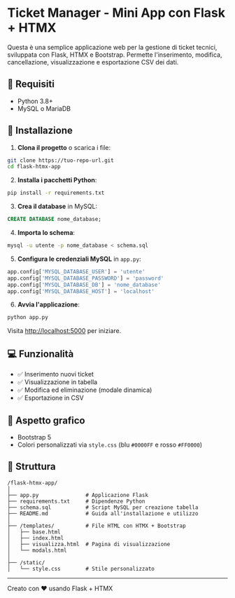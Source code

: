 
# Ticket Manager - Mini App con Flask + HTMX

Questa è una semplice applicazione web per la gestione di ticket tecnici, sviluppata con Flask, HTMX e Bootstrap. Permette l'inserimento, modifica, cancellazione, visualizzazione e esportazione CSV dei dati.

## 📆 Requisiti

- Python 3.8+
- MySQL o MariaDB

## 🔧 Installazione

1. **Clona il progetto** o scarica i file:

```bash
git clone https://tuo-repo-url.git
cd flask-htmx-app
```

2. **Installa i pacchetti Python**:

```bash
pip install -r requirements.txt
```

3. **Crea il database** in MySQL:

```sql
CREATE DATABASE nome_database;
```

4. **Importa lo schema**:

```bash
mysql -u utente -p nome_database < schema.sql
```

5. **Configura le credenziali MySQL** in `app.py`:

```python
app.config['MYSQL_DATABASE_USER'] = 'utente'
app.config['MYSQL_DATABASE_PASSWORD'] = 'password'
app.config['MYSQL_DATABASE_DB'] = 'nome_database'
app.config['MYSQL_DATABASE_HOST'] = 'localhost'
```

6. **Avvia l'applicazione**:

```bash
python app.py
```

Visita [http://localhost:5000](http://localhost:5000) per iniziare.

## 💻 Funzionalità

- ✅ Inserimento nuovi ticket
- ✅ Visualizzazione in tabella
- ✅ Modifica ed eliminazione (modale dinamica)
- ✅ Esportazione in CSV

## 🎨 Aspetto grafico

- Bootstrap 5
- Colori personalizzati via `style.css` (blu `#0000FF` e rosso `#FF0000`)

## 📁 Struttura

```
/flask-htmx-app/
│
├── app.py               # Applicazione Flask
├── requirements.txt     # Dipendenze Python
├── schema.sql           # Script MySQL per creazione tabella
├── README.md            # Guida all'installazione e utilizzo
│
├── /templates/          # File HTML con HTMX + Bootstrap
│   ├── base.html
│   ├── index.html
│   ├── visualizza.html  # Pagina di visualizzazione
│   └── modals.html
│
├── /static/
│   └── style.css        # Stile personalizzato
```

---

Creato con ❤️ usando Flask + HTMX
